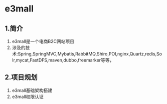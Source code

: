 # e3mall
## 1.简介
1. e3mall是一个电商B2C网站项目
2. 涉及的技术:Spring,SpringMVC,Mybatis,RabbitMQ,Shiro,POI,nginx,Quartz,redis,Solr,mycat,FastDFS,maven,dubbo,freemarker等等，

## 2.项目规划
1. e3mall基础架构搭建
2. e3mall权限认证
